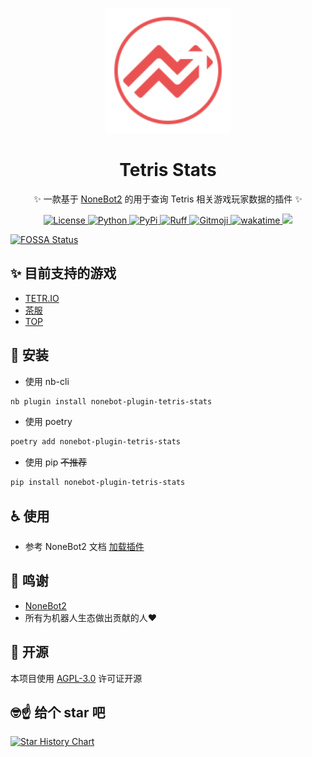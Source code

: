<div align="center">

<p align="center">
  <img src="img/logo.svg" width="200" height="200" alt="logo" title="Tetris Stats"></a>
</p>

# Tetris Stats

✨ 一款基于 [NoneBot2](https://github.com/nonebot/nonebot2) 的用于查询 Tetris 相关游戏玩家数据的插件 ✨

</div>

<p align="center">
<a href="https://github.com/shoucandanghehe/nonebot-plugin-tetris-stats/blob/main/LICENSE">
  <img
    src="https://img.shields.io/github/license/shoucandanghehe/nonebot-plugin-tetris-stats"
    alt="License"
  />
</a>
<a href="https://www.python.org/">
  <img
    src="https://img.shields.io/badge/Python-3.10+-blue"
    alt="Python"
  />
</a>
<a href="https://pypi.python.org/pypi/nonebot-plugin-tetris-stats">
  <img
    src="https://img.shields.io/pypi/v/nonebot-plugin-tetris-stats"
    alt="PyPi"
  />
</a>
<a href="https://github.com/charliermarsh/ruff">
  <img
    src="https://img.shields.io/endpoint?url=https://raw.githubusercontent.com/charliermarsh/ruff/main/assets/badge/v1.json"
    alt="Ruff"
  />
</a>
<a href="https://gitmoji.dev">
  <img
    src="https://img.shields.io/badge/gitmoji-%20😜%20😍-FFDD67.svg?style=flat-square"
    alt="Gitmoji"
  />
</a>
<a href="https://wakatime.com/badge/user/138b2226-8e02-42be-b99d-35c05198836f/project/65f5bdf7-45ec-479a-8dd2-18c498c910ca">
  <img
    src="https://wakatime.com/badge/user/138b2226-8e02-42be-b99d-35c05198836f/project/65f5bdf7-45ec-479a-8dd2-18c498c910ca.svg"
    alt="wakatime"
    />
</a>
<a href="https://app.fossa.com/projects/git%2Bgithub.com%2FA-Minos%2Fnonebot-plugin-tetris-stats?ref=badge_shield" alt="FOSSA Status"><img src="https://app.fossa.com/api/projects/git%2Bgithub.com%2FA-Minos%2Fnonebot-plugin-tetris-stats.svg?type=shield"/></a>
</p>


[![FOSSA Status](https://app.fossa.com/api/projects/git%2Bgithub.com%2FA-Minos%2Fnonebot-plugin-tetris-stats.svg?type=large)](https://app.fossa.com/projects/git%2Bgithub.com%2FA-Minos%2Fnonebot-plugin-tetris-stats?ref=badge_large)

## ✨ 目前支持的游戏

- [TETR.IO](https://tetr.io/)
- [茶服](https://teatube.cn/tos/)
- [TOP](http://tetrisonline.pl/)

## 🚀 安装

- 使用 nb-cli

```bash
nb plugin install nonebot-plugin-tetris-stats
```

- 使用 poetry

```bash
poetry add nonebot-plugin-tetris-stats
```

- 使用 pip ~~不推荐~~

```bash
pip install nonebot-plugin-tetris-stats
```

## ♿️ 使用

- 参考 NoneBot2 文档 [加载插件](https://nonebot.dev/docs/tutorial/create-plugin#%E5%8A%A0%E8%BD%BD%E6%8F%92%E4%BB%B6)

## 🎉 鸣谢

- [NoneBot2](https://v2.nonebot.dev/)
- 所有为机器人生态做出贡献的人❤️

## 📝 开源

本项目使用 [AGPL-3.0](https://github.com/shoucandanghehe/nonebot-plugin-tetris-stats/blob/main/LICENSE) 许可证开源

## 🤓☝ 给个 star 吧

<a href="https://star-history.com/#A-Minos/nonebot-plugin-tetris-stats&Date">
 <picture>
   <source media="(prefers-color-scheme: dark)" srcset="https://api.star-history.com/svg?repos=A-Minos/nonebot-plugin-tetris-stats&type=Date&theme=dark" />
   <source media="(prefers-color-scheme: light)" srcset="https://api.star-history.com/svg?repos=A-Minos/nonebot-plugin-tetris-stats&type=Date" />
   <img alt="Star History Chart" src="https://api.star-history.com/svg?repos=A-Minos/nonebot-plugin-tetris-stats&type=Date" />
 </picture>
</a>